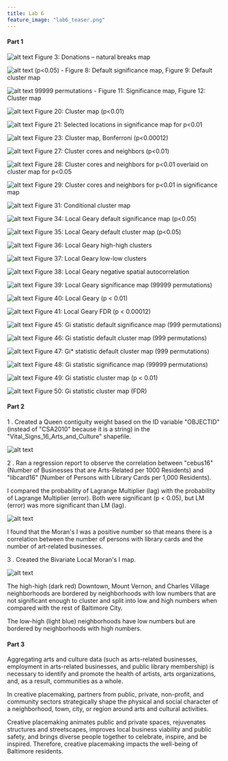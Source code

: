 ```yaml
---
title: Lab 6
feature_image: "lab6_teaser.png"
---
```


#### Part 1

![alt text](https://chricha1.github.io/Fig3.PNG)
Figure 3: Donations – natural breaks map

![alt text](https://chricha1.github.io/Fig8and9.PNG)
(p<0.05) - Figure 8: Default significance map, Figure 9: Default cluster map

![alt text](https://chricha1.github.io/Fig11and12.PNG)
99999 permutations - Figure 11: Significance map, Figure 12: Cluster map

![alt text](https://chricha1.github.io/Fig20.PNG)
Figure 20: Cluster map (p<0.01)

![alt text](https://chricha1.github.io/Fig21.PNG)
Figure 21: Selected locations in significance map for p<0.01

![alt text](https://chricha1.github.io/Fig23.PNG)
Figure 23: Cluster map, Bonferroni (p<0.00012)

![alt text](https://chricha1.github.io/Fig27.PNG)
Figure 27: Cluster cores and neighbors (p<0.01)

![alt text](https://chricha1.github.io/Fig28.PNG)
Figure 28: Cluster cores and neighbors for p<0.01 overlaid on cluster map for p<0.05

![alt text](https://chricha1.github.io/Fig29.PNG)
Figure 29: Cluster cores and neighbors for p<0.01 in significance map

![alt text](https://chricha1.github.io/Fig31.PNG)
Figure 31: Conditional cluster map

![alt text](https://chricha1.github.io/Fig34.PNG)
Figure 34: Local Geary default significance map (p<0.05)

![alt text](https://chricha1.github.io/Fig35.PNG)
Figure 35: Local Geary default cluster map (p<0.05)

![alt text](https://chricha1.github.io/Fig36.PNG)
Figure 36: Local Geary high-high clusters

![alt text](https://chricha1.github.io/Fig37.PNG)
Figure 37: Local Geary low-low clusters

![alt text](https://chricha1.github.io/Fig38.PNG)
Figure 38: Local Geary negative spatial autocorrelation

![alt text](https://chricha1.github.io/Fig39.PNG)
Figure 39: Local Geary significance map (99999 permutations)

![alt text](https://chricha1.github.io/Fig40.PNG)
Figure 40: Local Geary (p < 0.01)

![alt text](https://chricha1.github.io/Fig41.PNG)
Figure 41: Local Geary FDR (p < 0.00012)

![alt text](https://chricha1.github.io/Fig45.PNG)
Figure 45: Gi statistic default significance map (999 permutations)

![alt text](https://chricha1.github.io/Fig46.PNG)
Figure 46: Gi statistic default cluster map (999 permutations)

![alt text](https://chricha1.github.io/Fig47.PNG)
Figure 47: Gi* statistic default cluster map (999 permutations)

![alt text](https://chricha1.github.io/Fig48.PNG)
Figure 48: Gi statistic significance map (99999 permutations)

![alt text](https://chricha1.github.io/Fig49.PNG)
Figure 49: Gi statistic cluster map (p < 0.01)

![alt text](https://chricha1.github.io/Fig50.PNG)
Figure 50: Gi statistic cluster map (FDR)


#### Part 2

1 . Created a Queen contiguity weight based on the ID variable
"OBJECTID" (instead of "CSA2010" because it is a string) in the
"Vital_Signs_16_Arts_and_Culture" shapefile.

![alt text](https://chricha1.github.io/Fig2-1.PNG)

2 . Ran a regression report to observe the correlation between
"cebus16" (Number of Businesses that are Arts-Related
per 1000 Residents) and "libcard16" (Number of Persons with
Library Cards per 1,000 Residents).

I compared the probability of Lagrange Multiplier (lag)
with the probability of Lagrange Multiplier (error). Both were
significant (p < 0.05), but LM (error) was more significant
than LM (lag).

![alt text](https://chricha1.github.io/Part2Fig2.PNG)

I found that the Moran's I was a positive number so that means
there is a correlation between the number of persons with library cards
and the number of art-related businesses.

3 . Created the Bivariate Local Moran's I map.

![alt text](https://chricha1.github.io/Part2Fig3.PNG)

The high-high (dark red) Downtown, Mount Vernon, and Charles Village neighborhoods
are bordered by neighborhoods with low numbers that are not significant enough
to cluster and split into low and high numbers when compared with the
rest of Baltimore City.

The low-high (light blue) neighborhoods have low numbers but are bordered by
neighborhoods with high numbers.

#### Part 3

Aggregating arts and culture data (such as arts-related
businesses, employment in arts-related businesses,
and public library membership) is necessary to identify
and promote the health of artists, arts organizations, and,
as a result, communities as a whole.

In creative placemaking, partners from public,
private, non-profit, and community sectors strategically shape
the physical and social character of a neighborhood, town, city,
or region around arts and cultural activities.

Creative placemaking animates public and private spaces,
rejuvenates structures and streetscapes, improves local
business viability and public safety, and brings diverse
people together to celebrate, inspire, and be inspired. Therefore,
creative placemaking impacts the well-being of Baltimore residents.

